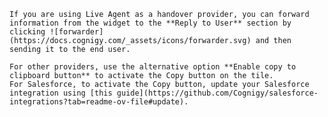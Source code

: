 

    If you are using Live Agent as a handover provider, you can forward information from the widget to the **Reply to User** section by clicking ![forwarder](https://docs.cognigy.com/_assets/icons/forwarder.svg) and then sending it to the end user.

    For other providers, use the alternative option **Enable copy to clipboard button** to activate the Copy button on the tile.
    For Salesforce, to activate the Copy button, update your Salesforce integration using [this guide](https://github.com/Cognigy/salesforce-integrations?tab=readme-ov-file#update).

